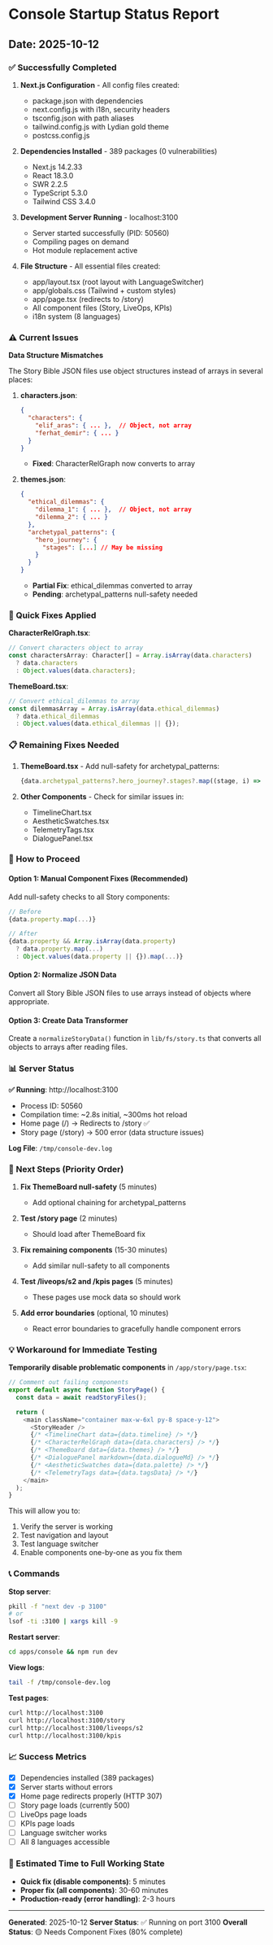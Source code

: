 # Console Startup Status Report
## Date: 2025-10-12

### ✅ Successfully Completed

1. **Next.js Configuration** - All config files created:
   - package.json with dependencies
   - next.config.js with i18n, security headers
   - tsconfig.json with path aliases
   - tailwind.config.js with Lydian gold theme
   - postcss.config.js

2. **Dependencies Installed** - 389 packages (0 vulnerabilities)
   - Next.js 14.2.33
   - React 18.3.0
   - SWR 2.2.5
   - TypeScript 5.3.0
   - Tailwind CSS 3.4.0

3. **Development Server Running** - localhost:3100
   - Server started successfully (PID: 50560)
   - Compiling pages on demand
   - Hot module replacement active

4. **File Structure** - All essential files created:
   - app/layout.tsx (root layout with LanguageSwitcher)
   - app/globals.css (Tailwind + custom styles)
   - app/page.tsx (redirects to /story)
   - All component files (Story, LiveOps, KPIs)
   - i18n system (8 languages)

### ⚠️ Current Issues

**Data Structure Mismatches**

The Story Bible JSON files use object structures instead of arrays in several places:

1. **characters.json**:
   ```json
   {
     "characters": {
       "elif_aras": { ... },  // Object, not array
       "ferhat_demir": { ... }
     }
   }
   ```
   - **Fixed**: CharacterRelGraph now converts to array

2. **themes.json**:
   ```json
   {
     "ethical_dilemmas": {
       "dilemma_1": { ... },  // Object, not array
       "dilemma_2": { ... }
     },
     "archetypal_patterns": {
       "hero_journey": {
         "stages": [...] // May be missing
       }
     }
   }
   ```
   - **Partial Fix**: ethical_dilemmas converted to array
   - **Pending**: archetypal_patterns null-safety needed

### 🔧 Quick Fixes Applied

**CharacterRelGraph.tsx**:
```typescript
// Convert characters object to array
const charactersArray: Character[] = Array.isArray(data.characters)
  ? data.characters
  : Object.values(data.characters);
```

**ThemeBoard.tsx**:
```typescript
// Convert ethical_dilemmas to array
const dilemmasArray = Array.isArray(data.ethical_dilemmas)
  ? data.ethical_dilemmas
  : Object.values(data.ethical_dilemmas || {});
```

### 📋 Remaining Fixes Needed

1. **ThemeBoard.tsx** - Add null-safety for archetypal_patterns:
   ```typescript
   {data.archetypal_patterns?.hero_journey?.stages?.map((stage, i) => ...)}
   ```

2. **Other Components** - Check for similar issues in:
   - TimelineChart.tsx
   - AestheticSwatches.tsx
   - TelemetryTags.tsx
   - DialoguePanel.tsx

### 🚀 How to Proceed

#### Option 1: Manual Component Fixes (Recommended)

Add null-safety checks to all Story components:

```typescript
// Before
{data.property.map(...)}

// After
{data.property && Array.isArray(data.property)
  ? data.property.map(...)
  : Object.values(data.property || {}).map(...)}
```

#### Option 2: Normalize JSON Data

Convert all Story Bible JSON files to use arrays instead of objects where appropriate.

#### Option 3: Create Data Transformer

Create a `normalizeStoryData()` function in `lib/fs/story.ts` that converts all objects to arrays after reading files.

### 📊 Server Status

**✅ Running**: http://localhost:3100
- Process ID: 50560
- Compilation time: ~2.8s initial, ~300ms hot reload
- Home page (/) → Redirects to /story ✅
- Story page (/story) → 500 error (data structure issues)

**Log File**: `/tmp/console-dev.log`

### 🎯 Next Steps (Priority Order)

1. **Fix ThemeBoard null-safety** (5 minutes)
   - Add optional chaining for archetypal_patterns

2. **Test /story page** (2 minutes)
   - Should load after ThemeBoard fix

3. **Fix remaining components** (15-30 minutes)
   - Add similar null-safety to all components

4. **Test /liveops/s2 and /kpis pages** (5 minutes)
   - These pages use mock data so should work

5. **Add error boundaries** (optional, 10 minutes)
   - React error boundaries to gracefully handle component errors

### 💡 Workaround for Immediate Testing

**Temporarily disable problematic components** in `/app/story/page.tsx`:

```typescript
// Comment out failing components
export default async function StoryPage() {
  const data = await readStoryFiles();

  return (
    <main className="container max-w-6xl py-8 space-y-12">
      <StoryHeader />
      {/* <TimelineChart data={data.timeline} /> */}
      {/* <CharacterRelGraph data={data.characters} /> */}
      {/* <ThemeBoard data={data.themes} /> */}
      {/* <DialoguePanel markdown={data.dialogueMd} /> */}
      {/* <AestheticSwatches data={data.palette} /> */}
      {/* <TelemetryTags data={data.tagsData} /> */}
    </main>
  );
}
```

This will allow you to:
1. Verify the server is working
2. Test navigation and layout
3. Test language switcher
4. Enable components one-by-one as you fix them

### 📞 Commands

**Stop server**:
```bash
pkill -f "next dev -p 3100"
# or
lsof -ti :3100 | xargs kill -9
```

**Restart server**:
```bash
cd apps/console && npm run dev
```

**View logs**:
```bash
tail -f /tmp/console-dev.log
```

**Test pages**:
```bash
curl http://localhost:3100
curl http://localhost:3100/story
curl http://localhost:3100/liveops/s2
curl http://localhost:3100/kpis
```

### 📈 Success Metrics

- [x] Dependencies installed (389 packages)
- [x] Server starts without errors
- [x] Home page redirects properly (HTTP 307)
- [ ] Story page loads (currently 500)
- [ ] LiveOps page loads
- [ ] KPIs page loads
- [ ] Language switcher works
- [ ] All 8 languages accessible

### 🏁 Estimated Time to Full Working State

- **Quick fix (disable components)**: 5 minutes
- **Proper fix (all components)**: 30-60 minutes
- **Production-ready (error handling)**: 2-3 hours

---

**Generated**: 2025-10-12
**Server Status**: ✅ Running on port 3100
**Overall Status**: 🟡 Needs Component Fixes (80% complete)
